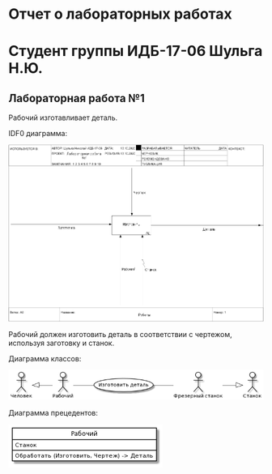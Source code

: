 # Отчет о лабораторных работах

# Cтудент группы ИДБ-17-06 Шульга Н.Ю.

## Лабораторная работа №1

Рабочий изготавливает деталь.

IDF0 диаграмма:

![A](https://github.com/NikolaiShu/ShulgaNikolay.github.io/blob/main/lab1/IDF0.png)

Рабочий должен изготовить деталь в соответствии с чертежом, используя заготовку и станок. 

Диаграмма классов:

![A](https://github.com/NikolaiShu/ShulgaNikolay.github.io/blob/main/lab1/class.png)


Диаграмма прецедентов:

![A](https://github.com/NikolaiShu/ShulgaNikolay.github.io/blob/main/lab1/usecase.png)
